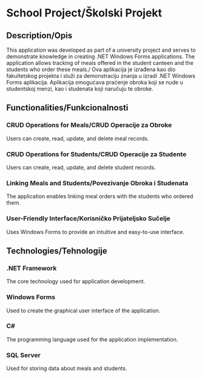 # School Project/Školski Projekt

## Description/Opis
This application was developed as part of a university project and serves to demonstrate knowledge in creating .NET Windows Forms applications. The application allows tracking of meals offered in the student canteen and the students who order these meals./ Ova aplikacija je izrađena kao dio fakultetskog projekta i služi za demonstraciju znanja u izradi .NET Windows Forms aplikacija. Aplikacija omogućava praćenje obroka koji se nude u studentskoj menzi, kao i studenata koji naručuju te obroke.

## Functionalities/Funkcionalnosti

### CRUD Operations for Meals/CRUD Operacije za Obroke
Users can create, read, update, and delete meal records.

### CRUD Operations for Students/CRUD Operacije za Studente
Users can create, read, update, and delete student records.

### Linking Meals and Students/Povezivanje Obroka i Studenata
The application enables linking meal orders with the students who ordered them.

### User-Friendly Interface/Korisničko Prijateljsko Sučelje
Uses Windows Forms to provide an intuitive and easy-to-use interface.

## Technologies/Tehnologije
### .NET Framework
The core technology used for application development.
### Windows Forms
Used to create the graphical user interface of the application.
### C#
The programming language used for the application implementation.
### SQL Server 
Used for storing data about meals and students.
